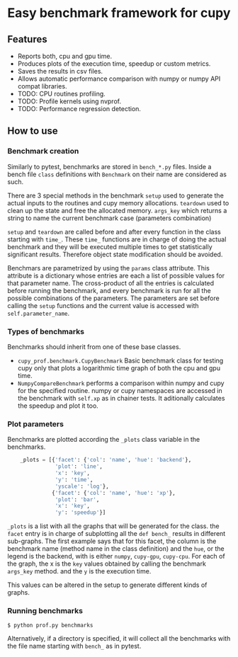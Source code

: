 # Easy benchmark framework for cupy
## Features
+ Reports both, cpu and gpu time.
+ Produces plots of the execution time, speedup or custom metrics.
+ Saves the results in csv files.
+ Allows automatic performance comparison with numpy or numpy API compat
libraries.
+ TODO: CPU routines profiling.
+ TODO: Profile kernels using nvprof.
+ TODO: Performance regression detection.

## How to use
### Benchmark creation
Similarly to pytest, benchmarks are stored in `bench_*.py` files.
Inside a bench file `class` definitions with `Benchmark` on their name are
considered as such.

There are 3 special methods in the benchmark
`setup` used to generate the actual inputs to the routines and cupy memory allocations.
`teardown` used to clean up the state and free the allocated memory.
`args_key` which returns a string to name the current benchmark case (parameters combination)

`setup` and `teardown` are called before and after every function in the class starting with
`time_`. These `time_` functions are in charge of doing the actual benchmark and they will be
executed multiple times to get statistically significant results. Therefore object state modification
should be avoided.

Benchmars are parametrized by using the `params` class attribute. This attribute is a dictionary
whose entries are each a list of possible values for that parameter name. The  cross-product of all the
entries is calculated before running the benchmark, and every benchmark is run for all the possible
combinations of the parameters. The parameters are set before calling the `setup` functions and the
current value is accessed with `self.parameter_name`.

### Types of benchmarks
Benchmarks should inherit from one of these base classes.
+ `cupy_prof.benchmark.CupyBenchmark` Basic benchmark class for testing cupy only that plots
a logarithmic time graph of both the cpu and gpu time.
+ `NumpyCompareBenchmark` performs a comparison within numpy and cupy for the specified routine.
numpy or cupy namespaces are accessed in the benchmark with `self.xp` as in chainer tests.
It aditionally calculates the speedup and plot it too.

### Plot parameters
Benchmarks are plotted according the `_plots` class variable in the benchmarks.
```python
    _plots = [{'facet': {'col': 'name', 'hue': 'backend'},
               'plot': 'line',
               'x': 'key',
               'y': 'time',
               'yscale': 'log'},
              {'facet': {'col': 'name', 'hue': 'xp'},
               'plot': 'bar',
               'x': 'key',
               'y': 'speedup'}]
```
`_plots` is a list with all the graphs that will be generated for the class.
the `facet` entry is in charge of subplotting all the `def bench_` results in 
different sub-graphs. The first example says that for this facet, the column is the
benchmark name (method name in the class definition) and the `hue`, or the legend is the
backend, with is either `numpy`, `cupy-gpu`, `cupy-cpu`. For each of the graph, the x 
is the `key` values obtained by calling the benchmark `args_key` method. and the `y` is the execution time.

This values can be altered in the setup to generate different kinds of graphs.

### Running benchmarks

```
$ python prof.py benchmarks
```
Alternatively, if a directory is specified, it will collect all the benchmarks with the file name
starting with `bench_` as in pytest.
